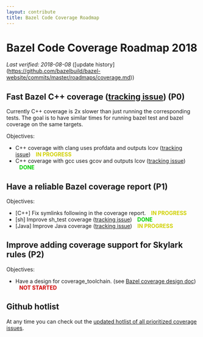 ```yaml
---
layout: contribute
title: Bazel Code Coverage Roadmap
---
```

<style>
  .padbottom { padding-bottom: 10px; }
  .donestatus {
    color: #00D000;
    font-weight: bold;
    padding-left: 10px;
  }
  .inprogressstatus {
    color: #D0D000;
    font-weight: bold;
    padding-left: 10px;
  }
  .notstartedstatus {
    color: #D00000;
    font-weight: bold;
    padding-left: 10px;
  }
</style>

# Bazel Code Coverage Roadmap 2018

*Last verified: 2018-08-08* ([update history]
(https://github.com/bazelbuild/bazel-website/commits/master/roadmaps/coverage.md))

## Fast Bazel C++ coverage ([tracking issue](https://github.com/bazelbuild/bazel/issues/5882)) (P0)

Currently C++ coverage is 2x slower than just running the corresponding tests.
The goal is to have similar times for running bazel test and bazel coverage on
the same targets.

Objectives:

* C++ coverage with clang uses profdata and outputs lcov ([tracking issue](https://github.com/bazelbuild/bazel/issues/5881))
 <span class="inprogressstatus">IN PROGRESS</span>
* C++ coverage with gcc uses gcov and outputs lcov ([tracking issue](https://github.com/bazelbuild/bazel/issues/5880))
   <span class="donestatus">DONE</span>

## Have a reliable Bazel coverage report (P1)

Objectives:

* [C++] Fix symlinks following in the coverage report.
  <span class="inprogressstatus">IN PROGRESS</span>
* [sh] Improve sh\_test coverage ([tracking issue](https://github.com/bazelbuild/bazel/issues/5331))
  <span class="donestatus">DONE</span>
* [Java] Improve Java coverage ([tracking issue](https://github.com/bazelbuild/bazel/issues/5426))
  <span class="inprogressstatus">IN PROGRESS</span>

## Improve adding coverage support for Skylark rules (P2)

Objectives:

* Have a design for coverage\_toolchain. (see [Bazel coverage design
  doc](https://docs.google.com/document/d/1-ZWHF-Q-qCKf19ik-t33ie58BkNurrYYzKR4OLtcilY/edit?usp=sharing))
  <span class="notstartedstatus">NOT STARTED</span>

## Github hotlist
At any time you can check out the [updated hotlist of all prioritized coverage issues](https://github.com/bazelbuild/bazel/issues?q=is%3Aopen+is%3Aissue+label%3Acoverage).
